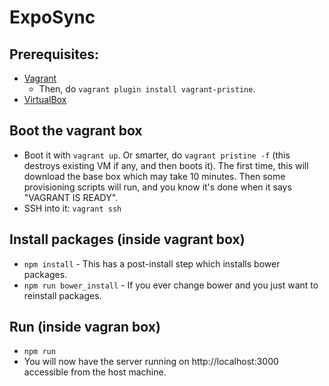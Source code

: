 ExpoSync
========

Prerequisites:
-------------
- [Vagrant](https://www.vagrantup.com/)
  - Then, do `vagrant plugin install vagrant-pristine`.
- [VirtualBox](https://www.virtualbox.org/)

Boot the vagrant box
--------------
- Boot it with `vagrant up`. Or smarter, do `vagrant pristine -f` (this destroys existing VM if any, and then boots it).
  The first time, this will download the base box which may take 10 minutes. Then some provisioning scripts will run,
  and you know it's done when it says "VAGRANT IS READY".
- SSH into it: `vagrant ssh`

Install packages (inside vagrant box)
----------------
- `npm install` - This has a post-install step which installs bower packages.
- `npm run bower_install` - If you ever change bower and you just want to reinstall packages.

Run (inside vagran box)
----
- `npm run`
- You will now have the server running on http://localhost:3000 accessible from the host machine.
